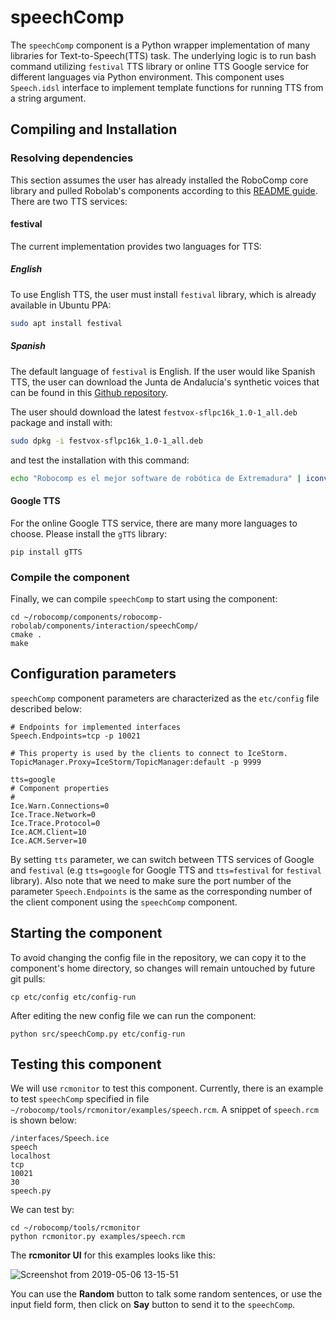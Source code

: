 # speechComp

The `speechComp` component is a Python wrapper implementation of many libraries for Text-to-Speech(TTS) task. The underlying logic is to run bash command utilizing `festival` TTS library or online TTS Google service for different languages via Python environment. This component uses `Speech.idsl` interface to implement template functions for running TTS from a string argument.

## Compiling and Installation

### Resolving dependencies

This section assumes the user has already installed the RoboComp core library and pulled Robolab's components according to this [README guide](https://github.com/robocomp/robocomp). There are two TTS services:

#### festival

The current implementation provides two languages for TTS:

##### English
To use English TTS, the user must install `festival` library, which is already available in Ubuntu PPA:

```bash
sudo apt install festival
```

##### Spanish

The default language of `festival` is English. If the user would like Spanish TTS, the user can download the Junta de Andalucía's synthetic voices that can be found in this [Github repository](https://github.com/guadalinex-archive/hispavoces/find/master).

The user should download the latest `festvox-sflpc16k_1.0-1_all.deb` package and install with:
```bash
sudo dpkg -i festvox-sflpc16k_1.0-1_all.deb
```

and test the installation with this command:
```bash
echo "Robocomp es el mejor software de robótica de Extremadura" | iconv -f utf-8 -t iso-8859-1 | festival --tts --language spanish
```

#### Google TTS
For the online Google TTS service, there are many more languages to choose. Please install the `gTTS` library:

```
pip install gTTS
```

### Compile the component

Finally, we can compile `speechComp` to start using the component:

```
cd ~/robocomp/components/robocomp-robolab/components/interaction/speechComp/
cmake .
make
```

## Configuration parameters
`speechComp` component parameters are characterized as the `etc/config` file described below:

```
# Endpoints for implemented interfaces
Speech.Endpoints=tcp -p 10021

# This property is used by the clients to connect to IceStorm.
TopicManager.Proxy=IceStorm/TopicManager:default -p 9999

tts=google
# Component properties
#
Ice.Warn.Connections=0
Ice.Trace.Network=0
Ice.Trace.Protocol=0
Ice.ACM.Client=10
Ice.ACM.Server=10
```

By setting `tts` parameter, we can switch between TTS services of Google and `festival` (e.g `tts=google` for Google TTS and `tts=festival` for `festival` library).
Also note that we need to make sure the port number of the parameter `Speech.Endpoints` is the same as the corresponding number of the client component using the `speechComp` component.


## Starting the component
To avoid changing the config file in the repository, we can copy it to the component's home directory, so changes will remain untouched by future git pulls:
```
cp etc/config etc/config-run
```

After editing the new config file we can run the component:
```
python src/speechComp.py etc/config-run
```

## Testing this component

We will use `rcmonitor` to test this component. Currently, there is an example to test `speechComp` specified in file `~/robocomp/tools/rcmonitor/examples/speech.rcm`. A snippet of `speech.rcm` is shown below:

```
/interfaces/Speech.ice
speech
localhost
tcp
10021
30
speech.py
```

We can test by:

```
cd ~/robocomp/tools/rcmonitor
python rcmonitor.py examples/speech.rcm
```

The **rcmonitor UI** for this examples looks like this:

![Screenshot from 2019-05-06 13-15-51](https://user-images.githubusercontent.com/5784096/57222000-626b7b00-7001-11e9-86fe-06cf11207450.png)

You can use the **Random** button to talk some random sentences, or use the input field form, then click on **Say** button to send it to the `speechComp`.
